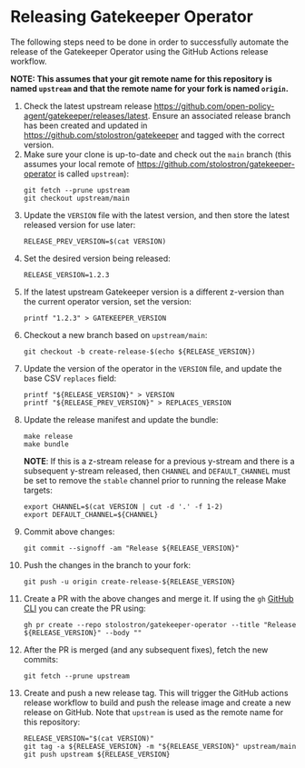 # Releasing Gatekeeper Operator

The following steps need to be done in order to successfully automate the release of the Gatekeeper Operator using the
GitHub Actions release workflow.

**NOTE: This assumes that your git remote name for this repository is named `upstream` and that the remote name for your
fork is named `origin`.**

1. Check the latest upstream release https://github.com/open-policy-agent/gatekeeper/releases/latest. Ensure an
   associated release branch has been created and updated in https://github.com/stolostron/gatekeeper and tagged with
   the correct version.
2. Make sure your clone is up-to-date and check out the `main` branch (this assumes your local remote of
   https://github.com/stolostron/gatekeeper-operator is called `upstream`):
   ```shell
   git fetch --prune upstream
   git checkout upstream/main
   ```
3. Update the `VERSION` file with the latest version, and then store the latest released version for use later:
   ```shell
   RELEASE_PREV_VERSION=$(cat VERSION)
   ```
4. Set the desired version being released:
   ```shell
   RELEASE_VERSION=1.2.3
   ```
5. If the latest upstream Gatekeeper version is a different z-version than the current operator version, set the
   version:
   ```shell
   printf "1.2.3" > GATEKEEPER_VERSION
   ```
6. Checkout a new branch based on `upstream/main`:
   ```shell
   git checkout -b create-release-$(echo ${RELEASE_VERSION})
   ```
7. Update the version of the operator in the `VERSION` file, and update the base CSV `replaces` field:
   ```shell
   printf "${RELEASE_VERSION}" > VERSION
   printf "${RELEASE_PREV_VERSION}" > REPLACES_VERSION
   ```
8. Update the release manifest and update the bundle:
   ```shell
   make release
   make bundle
   ```
   **NOTE**: If this is a z-stream release for a previous y-stream and there is a subsequent y-stream released, then
   `CHANNEL` and `DEFAULT_CHANNEL` must be set to remove the `stable` channel prior to running the release Make targets:
   ```shell
   export CHANNEL=$(cat VERSION | cut -d '.' -f 1-2)
   export DEFAULT_CHANNEL=${CHANNEL}
   ```
9. Commit above changes:
   ```shell
   git commit --signoff -am "Release ${RELEASE_VERSION}"
   ```
10. Push the changes in the branch to your fork:
    ```shell
    git push -u origin create-release-${RELEASE_VERSION}
    ```
11. Create a PR with the above changes and merge it. If using the `gh` [GitHub CLI](https://cli.github.com/) you can
    create the PR using:
    ```shell
    gh pr create --repo stolostron/gatekeeper-operator --title "Release ${RELEASE_VERSION}" --body ""
    ```
12. After the PR is merged (and any subsequent fixes), fetch the new commits:
    ```shell
    git fetch --prune upstream
    ```
13. Create and push a new release tag. This will trigger the GitHub actions release workflow to build and push the
    release image and create a new release on GitHub. Note that `upstream` is used as the remote name for this
    repository:
    ```shell
    RELEASE_VERSION="$(cat VERSION)"
    git tag -a ${RELEASE_VERSION} -m "${RELEASE_VERSION}" upstream/main
    git push upstream ${RELEASE_VERSION}
    ```
